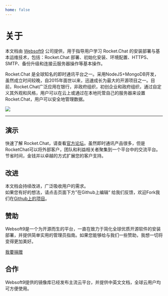 ```yaml
---
home: false
---
```


# 关于

本文档由 [Websoft9](https://www.websoft9.com/) 公司提供，用于指导用户学习 Rocket.Chat 的安装部署与基本运维技术，包括：Rocket.Chat 部署、初始化安装、环境配置、HTTPS、SMTP、备份升级和连接云服务器操作等基本操作。

Rocket.Chat 是全球知名的即时通讯平台之一。采用NodeJS+MongoDB开发，虽然成立时间较晚，自2015年面世以来，迅速成长为最大的开源项目之一。目前，Rocket.Chat广泛应用在银行，非政府组织，初创企业和政府组织，通过自定义其外观和风格，用户可以在云上或通过在本地托管自己的服务器来设置Rocket.Chat，用户可以安全地管理数据。

![](https://libs.websoft9.com/Websoft9/DocsPicture/zh/rocketchat/rocketchat-startchat-websoft9.png)

---

## 演示

快速了解 Rocket.Chat，请查看[官方论坛](https://rocket.chat/)。虽然即时通讯产品很多，但是RocketChat可以将外部客户，团队和利益相关者聚集到一个平台中的交流平台。节省时间，金钱并以卓越的方式扩展您的客户支持。

## 改进

本文档会持续改进，广泛吸收用户的需求。  
如果您有好的想法，请点击页面下方”在Github上编辑“ 给我们反馈，欢迎Fork我们在[Github上的项目](https://github.com/Websoft9/ansible-rocketchat)。

## 赞助

Websoft9是一个为开源而生的平台，一直在致力于简化全球优质开源软件的安装部署，并提供简单实用的管理员指南。如果您能够给与我们一些赞助，我想一切将变得更加美好。  

[我要捐赠](https://www.websoft9.com/aboutus/donate)

## 合作

Websoft9提供的镜像库已经发布主流云平台，并提供中英文文档，全球云用户均可方便使用。  
